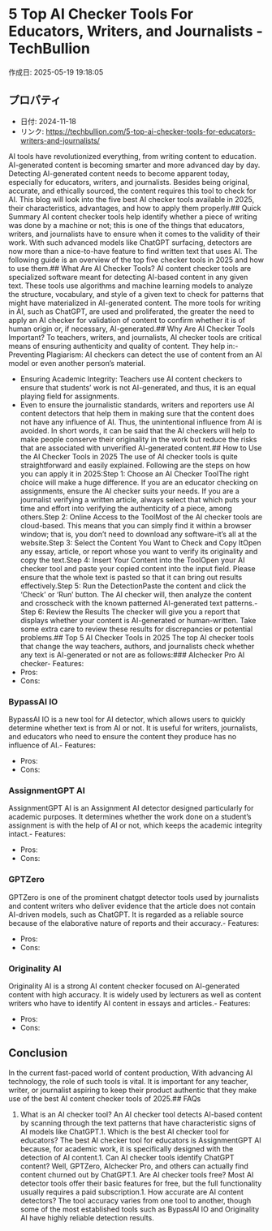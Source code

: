 # 5 Top AI Checker Tools For Educators, Writers, and Journalists - TechBullion

作成日: 2025-05-19 19:18:05

## プロパティ

- 日付: 2024-11-18
- リンク: https://techbullion.com/5-top-ai-checker-tools-for-educators-writers-and-journalists/

AI tools have revolutionized everything, from writing content to education. AI-generated content is becoming smarter and more advanced day by day. Detecting AI-generated content needs to become apparent today, especially for educators, writers, and journalists. Besides being original, accurate, and ethically sourced, the content requires this tool to check for AI. This blog will look into the five best AI checker tools available in 2025, their characteristics, advantages, and how to apply them properly.## Quick Summary
AI content checker tools help identify whether a piece of writing was done by a machine or not; this is one of the things that educators, writers, and journalists have to ensure when it comes to the validity of their work. With such advanced models like ChatGPT surfacing, detectors are now more than a nice-to-have feature to find written text that uses AI. The following guide is an overview of the top five checker tools in 2025 and how to use them.## What Are AI Checker Tools?
AI content checker tools are specialized software meant for detecting AI-based content in any given text. These tools use algorithms and machine learning models to analyze the structure, vocabulary, and style of a given text to check for patterns that might have materialized in AI-generated content. The more tools for writing in AI, such as ChatGPT, are used and proliferated, the greater the need to apply an AI checker for validation of content to confirm whether it is of human origin or, if necessary, AI-generated.## Why Are AI Checker Tools Important?
To teachers, writers, and journalists, AI checker tools are critical means of ensuring authenticity and quality of content. They help in:- Preventing Plagiarism: AI checkers can detect the use of content from an AI model or even another person’s material.
- Ensuring Academic Integrity: Teachers use AI content checkers to ensure that students’ work is not AI-generated, and thus, it is an equal playing field for assignments.
- Even to ensure the journalistic standards, writers and reporters use AI content detectors that help them in making sure that the content does not have any influence of AI. Thus, the unintentional influence from AI is avoided.
In short words, it can be said that the AI checkers will help to make people conserve their originality in the work but reduce the risks that are associated with unverified AI-generated content.## How to Use the AI Checker Tools in 2025
The use of AI checker tools is quite straightforward and easily explained. Following are the steps on how you can apply it in 2025:Step 1: Choose an AI Checker ToolThe right choice will make a huge difference. If you are an educator checking on assignments, ensure the AI checker suits your needs. If you are a journalist verifying a written article, always select that which puts your time and effort into verifying the authenticity of a piece, among others.Step 2: Online Access to the ToolMost of the AI checker tools are cloud-based. This means that you can simply find it within a browser window; that is, you don’t need to download any software-it’s all at the website.Step 3: Select the Content You Want to Check and Copy ItOpen any essay, article, or report whose you want to verify its originality and copy the text.Step 4: Insert Your Content into the ToolOpen your AI checker tool and paste your copied content into the input field. Please ensure that the whole text is pasted so that it can bring out results effectively.Step 5: Run the DetectionPaste the content and click the ‘Check’ or ‘Run’ button. The AI checker will, then analyze the content and crosscheck with the known patterned AI-generated text patterns.- Step 6: Review the Results
The checker will give you a report that displays whether your content is AI-generated or human-written. Take some extra care to review these results for discrepancies or potential problems.## Top 5 AI Checker Tools in 2025
The top AI checker tools that change the way teachers, authors, and journalists check whether any text is AI-generated or not are as follows:### AIchecker Pro
AI checker- Features: 
- Pros:
- Cons:
### BypassAI IO
BypassAI IO is a new tool for AI detector, which allows users to quickly determine whether text is from AI or not. It is useful for writers, journalists, and educators who need to ensure the content they produce has no influence of AI.- Features:
- Pros:
- Cons: 
### AssignmentGPT AI
AssignmentGPT AI is an Assignment AI detector designed particularly for academic purposes. It determines whether the work done on a student’s assignment is with the help of AI or not, which keeps the academic integrity intact.- Features:
- Pros: 
- Cons:
### GPTZero
GPTZero is one of the prominent chatgpt detector tools used by journalists and content writers who deliver evidence that the article does not contain AI-driven models, such as ChatGPT. It is regarded as a reliable source because of the elaborative nature of reports and their accuracy.- Features: 
- Pros:
- Cons:
### Originality AI
Originality AI is a strong AI content checker focused on AI-generated content with high accuracy. It is widely used by lecturers as well as content writers who have to identify AI content in essays and articles.- Features:
- Pros:
- Cons:
## Conclusion
In the current fast-paced world of content production, With advancing AI technology, the role of such tools is vital. It is important for any teacher, writer, or journalist aspiring to keep their product authentic that they make use of the best AI content checker tools of 2025.## FAQs
1. What is an AI checker tool?
An AI checker tool detects AI-based content by scanning through the text patterns that have characteristic signs of AI models like ChatGPT.1. Which is the best AI checker tool for educators?
The best AI checker tool for educators is AssignmentGPT AI because, for academic work, it is specifically designed with the detection of AI content.1. Can AI checker tools identify ChatGPT content?
Well, GPTZero, AIchecker Pro, and others can actually find content churned out by ChatGPT.1. Are AI checker tools free?
Most AI detector tools offer their basic features for free, but the full functionality usually requires a paid subscription.1. How accurate are AI content detectors?
The tool accuracy varies from one tool to another, though some of the most established tools such as BypassAI IO and Originality AI have highly reliable detection results.